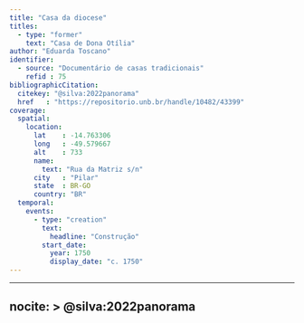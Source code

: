 ```yaml
---
title: "Casa da diocese"
titles:
  - type: "former"
    text: "Casa de Dona Otília"
author: "Eduarda Toscano"
identifier:
  - source: "Documentário de casas tradicionais"
    refid : 75
bibliographicCitation:
  citekey: "@silva:2022panorama"
  href   : "https://repositorio.unb.br/handle/10482/43399"
coverage:
  spatial:
    location:
      lat    : -14.763306
      long   : -49.579667
      alt    : 733
      name:
        text: "Rua da Matriz s/n"
      city   : "Pilar"
      state  : BR-GO
      country: "BR"
  temporal:
    events:
      - type: "creation"
        text:
          headline: "Construção"
        start_date:
          year: 1750
          display_date: "c. 1750"
---
```


---
nocite: >
  @silva:2022panorama
---

